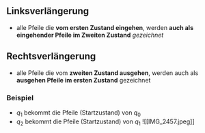 ## Linksverlängerung
 - alle Pfeile die **vom ersten Zustand eingehen**, werden **auch als eingehender Pfeile im Zweiten Zustand** *gezeichnet* 

## Rechtsverlängerung 
- alle Pfeile die vom **zweiten Zustand ausgehen**, werden auch als **ausgehen Pfeile im ersten Zustand** gezeichnet 

### Beispiel
- $q_{1}$ bekommt die Pfeile (Startzustand) von $q_{0}$
- $q_{2}$ bekommt die Pfeile (Startzustand) von $q_{1}$
![[IMG_2457.jpeg]]
